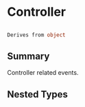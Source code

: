 # Controller

## 
```c#
Derives from object
```

## Summary

Controller related events.
## Nested Types

